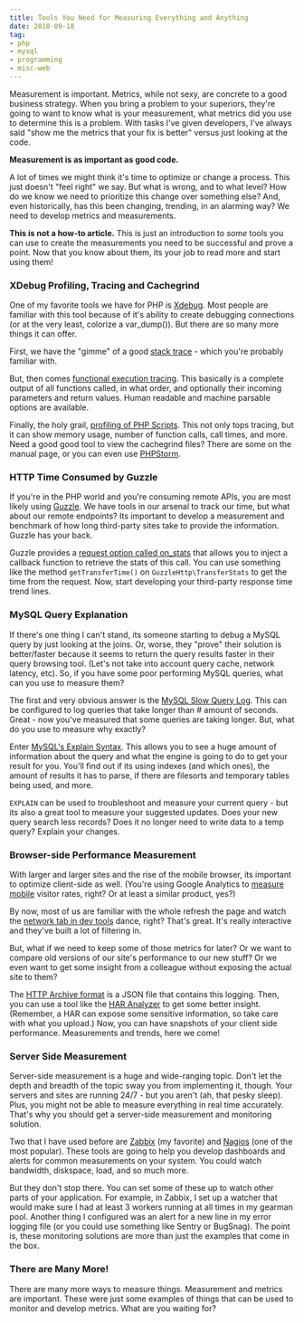 ```yaml
---
title: Tools You Need for Measuring Everything and Anything
date: 2018-09-18
tag:
- php
- mysql
- programming
- misc-web
---
```

Measurement is important. Metrics, while not sexy, are concrete to a good business strategy. When you bring a problem to your superiors, they're going to want to know what is your measurement, what metrics did you use to determine this is a problem. With tasks I've given developers, I've always said "show me the metrics that your fix is better" versus just looking at the code.

<!--more-->

**Measurement is as important as good code.** 

A lot of times we might think it's time to optimize or change a process. This just doesn't "feel right" we say.  But what is wrong, and to what level? How do we know we need to prioritize this change over something else? And, even historically, has this been changing, trending, in an alarming way?  We need to develop metrics and measurements.

**This is not a how-to article.** This is just an introduction to *some* tools you can use to create the measurements you need to be successful and prove a point. Now that you know about them, its your job to read more and start using them!

### XDebug Profiling, Tracing and Cachegrind

One of my favorite tools we have for PHP is [Xdebug](https://xdebug.org/).  Most people are familiar with this tool because of it's ability to create debugging connections (or at the very least, colorize a var_dump()).  But there are so many more things it can offer.

First, we have the "gimme" of a good [stack trace](https://xdebug.org/docs/stack_trace) - which you're probably familiar with.

But, then comes [functional execution tracing](https://xdebug.org/docs/execution_trace).  This basically is a complete output of all functions called, in what order, and optionally their incoming parameters and return values.  Human readable and machine parsable options are available.

Finally, the holy grail, [profiling of PHP Scripts](https://xdebug.org/docs/profiler).  This not only tops tracing, but it can show memory usage, number of function calls, call times, and more.  Need a good good tool to view the cachegrind files?  There are some on the manual page, or you can even use [PHPStorm](https://confluence.jetbrains.com/display/PhpStorm/Profiling+PHP+applications+with+PhpStorm+and+Xdebug#ProfilingPHPapplicationswithPhpStormandXdebug-3.1.Opentheprofilersnapshot).

### HTTP Time Consumed by Guzzle

If you're in the PHP world and you're consuming remote APIs, you are most likely using [Guzzle](http://guzzlephp.org/).  We have tools in our arsenal to track our time, but what about our remote endpoints? Its important to develop a measurement and benchmark of how long third-party sites take to provide the information. Guzzle has your back.

Guzzle provides a [request option called on_stats](https://guzzle.readthedocs.io/en/latest/request-options.html#on-stats) that allows you to inject a callback function to retrieve the stats of this call.  You can use something like the method `getTransferTime()` on  `GuzzleHttp\TransferStats` to get the time from the request.  Now, start developing your third-party response time trend lines.

### MySQL Query Explanation

If there's one thing I can't stand, its someone starting to debug a MySQL query by just looking at the joins.  Or, worse, they "prove" their solution is better/faster because it seems to return the query results faster in their query browsing tool.  (Let's not take into account query cache, network latency, etc).  So, if you have some poor performing MySQL queries, what can you use to measure them?

The first and very obvious answer is the [MySQL Slow Query Log](https://dev.mysql.com/doc/refman/8.0/en/slow-query-log.html).  This can be configured to log queries that take longer than # amount of seconds.  Great - now you've measured that some queries are taking longer.  But, what do you use to measure why exactly?

Enter [MySQL's Explain Syntax](https://dev.mysql.com/doc/refman/8.0/en/explain.html).  This allows you to see a huge amount of information about the query and what the engine is going to do to get your result for you.  You'll find out if its using indexes (and which ones), the amount of results it has to parse, if there are filesorts and temporary tables being used, and more.

`EXPLAIN` can be used to troubleshoot and measure your current query - but its also a great tool to measure your suggested updates.  Does your new query search less records? Does it no longer need to write data to a temp query? Explain your changes. 

### Browser-side Performance Measurement

With larger and larger sites and the rise of the mobile browser, its important to optimize client-side as well.  (You're using Google Analytics to [measure mobile](https://neilpatel.com/blog/mobile-metrics/) visitor rates, right? Or at least a similar product, yes?)

By now, most of us are familiar with the whole refresh the page and watch the [network tab in dev tools](https://developers.google.com/web/tools/chrome-devtools/network-performance/) dance, right?  That's great. It's really interactive and they've built a lot of filtering in.

But, what if we need to keep some of those metrics for later? Or we want to compare old versions of our site's performance to our new stuff? Or we even want to get some insight from a colleague without exposing the actual site to them?

The [HTTP Archive format](https://en.wikipedia.org/wiki/.har) is a JSON file that contains this logging. Then, you can use a tool like the [HAR Analyzer](https://toolbox.googleapps.com/apps/har_analyzer/) to get some better insight. (Remember, a HAR can expose some sensitive information, so take care with what you upload.)  Now, you can have snapshots of your client side performance. Measurements and trends, here we come!

### Server Side Measurement

Server-side measurement is a huge and wide-ranging topic. Don't let the depth and breadth of the topic sway you from implementing it, though.  Your servers and sites are running 24/7 - but you aren't (ah, that pesky sleep).  Plus, you might not be able to measure everything in real time accurately.  That's why you should get a server-side measurement and monitoring solution.

Two that I have used before are [Zabbix](https://www.zabbix.com/) (my favorite) and [Nagios](https://www.nagios.org/) (one of the most popular).  These tools are going to help you develop dashboards and alerts for common measurements on your system. You could watch bandwidth, diskspace, load, and so much more.

But they don't stop there. You can set some of these up to watch other parts of your application.  For example, in Zabbix, I set up a watcher that would make sure I had at least 3 workers running at all times in my gearman pool.  Another thing I configured was an alert for a new line in my error logging file (or you could use something like Sentry or BugSnag).  The point is, these monitoring solutions are more than just the examples that come in the box.

### There are Many More!

There are many more ways to measure things. Measurement and metrics are important. These were just some examples of things that can be used to monitor and develop metrics.  What are you waiting for?